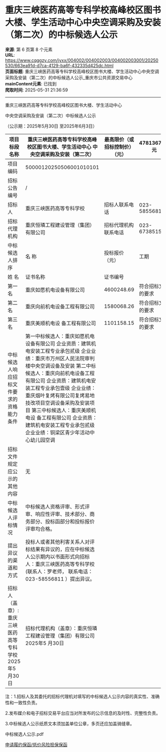 # 重庆三峡医药高等专科学校高峰校区图书大楼、学生活动中心中央空调采购及安装（第二次）的中标候选人公示

**来源**: 第 6 页第 8 个元素  
**URL**: https://www.cqggzy.com/jyxx/004002/004002003/004002003001/20250530/663ea91d-d7ca-4129-ba6f-432335d425dc.html  
**页面标题**: 重庆三峡医药高等专科学校高峰校区图书大楼、学生活动中心中央空调采购及安装（第二次）的中标候选人公示_重庆市公共资源交易中心  
**mainContent元素**: 已找到  
**爬取时间**: 2025-05-31 21:36:59

---

重庆三峡医药高等专科学校高峰校区图书大楼、学生活动中心

中央空调采购及安装（第二次）中标候选人公示

（公示期：2025年5月30日 至2025年6月3日）

项目标段名称 |  重庆三峡医药高等专科学校高峰校区图书大楼、学生活动中心 中央空调采购及安装（第二次） |  最高限价（或招标控制价）（元） |  4781367.95元  
---|---|---|---  
项目编码 |  50000120250506001010101  
招标公告编号 |  /  
招标人 |  重庆三峡医药高等专科学校 |  招标人联系电话 |  023-58556811  
招标代理机构 |  重庆恒璘工程建设管理（集团）有限公司 |  招标代理机构联系电话 |  023-67385156  
中标候选人排序 |  名 称 |  投标报价（元） |  工期 |  质量 |  拟任项目经理  
姓 名 |  证书名称 |  证书编号  
第一名 |  重庆如愿机电设备有限公司 |  4600248.69 |  符合招标文件的要求 |  符合招标文件的要求 |  / |  / |  /  
第二名 |  重庆向前机电设备工程有限公司 |  1580068.26 |  符合招标文件的要求 |  符合招标文件的要求 |  / |  / |  /  
第三名 |  重庆美顺机电设 备工程有限公司 |  1101158.15 |  符合招标文件的要求 |  符合招标文件的要求 |  / |  / |  /  
中标候选人响应招标文件要求的资格能力条件 |  第一中标候选人：重庆如愿机电设备有限公司 企业资质：建筑机电安装工程专业承包贰级 企业业绩：重庆市万州区人民法院审判楼中央空调设备及安装 第二中标候选人：重庆向前机电设备工程有限公司 企业资质：建筑机电安装工程专业承包壹级 企业业绩：重庆烟叶复烤有限公司复烤易地技改项目空调设备采购及安装项目 第三中标候选人：重庆美顺机电设 备工程有限公司 企业资质：建筑机电安装工程专业承包贰级 企业业绩：铜梁区青少年活动中心幼儿园空调  
招标文件规定应公示的其他内容 |  无  
中标候选人评标情况 |  中标候选人资格评审、形式评审、响应性评审、技术部分、商务部分、投标函部分和投标报价评审均合格。  
提出异议的渠道和方式 |  投标人或者其他利害关系人对评标结果有异议的，应在中标候选人公示期内以书面形式向招标人：重庆三峡医药高等专科学校(联系人：罗老师， 联系电话：023-58556811 ）提出异议。  
招标人（盖章）:重庆三峡医药高等专科学校 2025年5 月30日 |  招标代理机构（盖章）：重庆恒璘工程建设管理（集团）有限公司 2025年5 月30日  
  
注：1.招标人及其委托的招标代理机对填写的中标候选人公示内容的真实性、准确性和一致性负责。

2.发布媒介和电子招标交易平台应当对所发布的公示信息的及时性、完整性负责。

3.中标候选人公示纸质文本须加盖单位公章，多页还应加盖骑缝章。

  
  
  
中标候选人公示.pdf    
  
[ 申请履约保函/低价风险担保保函 ](https://jrfw.jszx.cqggzy.com/financeplatform/index.html)


